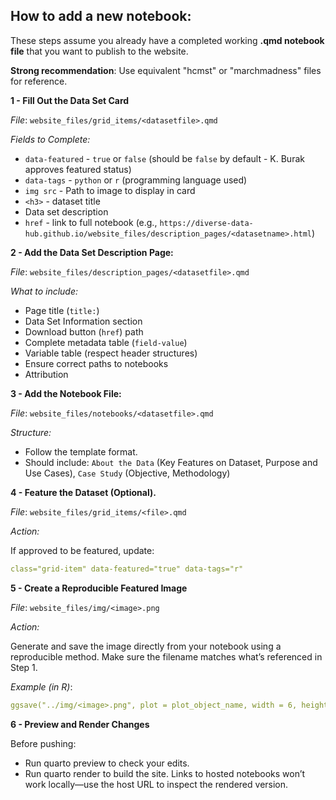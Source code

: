## How to add a new notebook:

These steps assume you already have a completed working **.qmd notebook file** that you want to publish to the website.

 **Strong recommendation**: Use equivalent "hcmst" or "marchmadness" files for reference.

**1 - Fill Out the Data Set Card**

*File*: `website_files/grid_items/<datasetfile>.qmd` 

*Fields to Complete:*

- `data-featured` - `true` or `false` (should be `false` by default - K. Burak approves featured status)
- `data-tags` - `python` or `r` (programming language used)
- `img src` - Path to image to display in card
- `<h3>` - dataset title
- Data set description
- `href` - link to full notebook (e.g., `https://diverse-data-hub.github.io/website_files/description_pages/<datasetname>.html`)

**2 - Add the Data Set Description Page:**

*File*: `website_files/description_pages/<datasetfile>.qmd`

*What to include:*

- Page title (`title:`)
- Data Set Information section
- Download button (`href`) path
- Complete metadata table (`field-value`)
- Variable table (respect header structures)
- Ensure correct paths to notebooks
- Attribution

**3 - Add the Notebook File:**

*File*: `website_files/notebooks/<datasetfile>.qmd`

*Structure:*

- Follow the template format.
- Should include: `About the Data` (Key Features on Dataset, Purpose and Use Cases), `Case Study` (Objective, Methodology) 

**4 - Feature the Dataset (Optional).**

*File*: `website_files/grid_items/<file>.qmd`

*Action:*

If approved to be featured, update:

```yaml
class="grid-item" data-featured="true" data-tags="r"
```

**5 - Create a Reproducible Featured Image**

*File*: `website_files/img/<image>.png`

*Action:*

Generate and save the image directly from your notebook using a reproducible method. Make sure the filename matches what’s referenced in Step 1.

*Example (in R)*:

```yaml
ggsave("../img/<image>.png", plot = plot_object_name, width = 6, height = 4, dpi = 300)
```

**6 - Preview and Render Changes**

Before pushing:

- Run quarto preview to check your edits.
- Run quarto render to build the site.
 Links to hosted notebooks won’t work locally—use the host URL to inspect the rendered version.